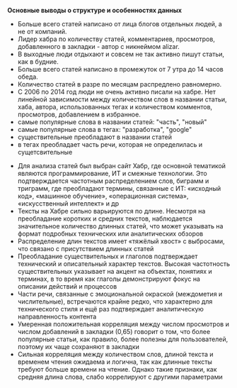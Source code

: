 **Основные выводы о структуре и особенностях данных**
* Больше всего статей написано от лица блогов отдельных людей, а не от компаний.
* Лидер хабра по количеству статей, комментариев, просмотров, добавленного в закладки - автор с никнеймом alizar.
* В выходные люди отдыхают и совсем не так активно пишут статьи, как в будние.
* Больше всего статей написано в промежуток от 7 утра до 14 часов обеда.
* Количество статей в разре по месяцам распредлено равномерно.
* С 2006 по 2014 год люди не очень активно писали на хабре.
Нет линейной зависимости между количеством слов в названии статьи, хаба, автора, использованных тегах и количеством комментов, просмотров, добавлением в избранное.
* самые популярные слова в названии статей: "часть", "новый"
* самые популярные слова в тегах: "разработка", "google"
* существительные преобладают в названии статей
* в тегах преобладает часть речи, которая не определилась и сущетсвительные
- Для анализа статей был выбран сайт Хабр, где основной тематикой являются программирование, ИТ и смежные технологии. Это подтверждается частотным распределением слов, биграмм и триграмм, где преобладают термины, связанные с ИТ: «исходный код», «машинное обучение», «операционная система», «искусственный интеллект» и др
- Тексты на Хабре сильно варьируются по длине. Несмотря на преобладание коротких и средних текстов, наблюдается значительное количество длинных статей, что может указывать на формат подробных технических или аналитических обзоров
- Распределение длин текстов имеет «тяжёлый хвост» с выбросами, что связано с присутствием длинных статей
- Преобладание существительных и глаголов подтверждает технический и описательный характер текстов. Высокая частотность существительных указывает на акцент на объектах, понятиях и терминах, в то время как глаголы демонстрируют фокус на описании действий и процессов
- Части речи, связанные с эмоциональной окраской (междометия и числительные), встречаются крайне редко, что характерно для технического стиля и ещё раз подтверждает аналитическую направленность контента
- Умеренная положительная корреляция между числом просмотров и числом добавлений в закладки (0,65) говорит о том, что более популярные статьи, как правило, более полезны для пользователей, поэтому их чаще сохраняют в закладки
- Сильная корреляция между количеством слов, длиной текста и временем чтения ожидаема и логична, так как длинные тексты требуют больше времени на чтение. Однако такие признаки, как средняя длина слова, слабо коррелируют с другими параметрами